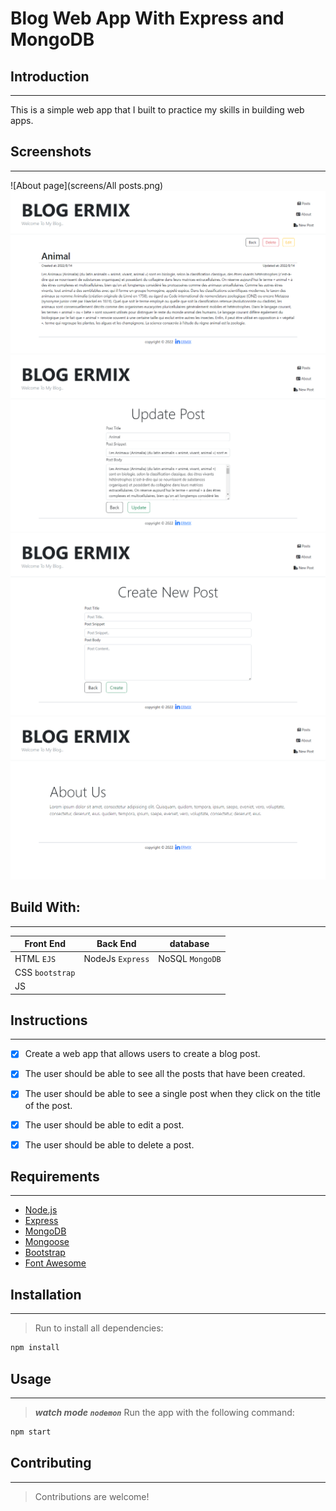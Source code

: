# Blog Web App With Express and MongoDB


## Introduction

---
This is a simple web app that I built to practice my skills in building web apps.

## Screenshots

---
![About page](screens/All posts.png)
![About page](screens/details.png)
![About page](screens/update.png)
![About page](screens/add.png)
![About page](screens/about.png)

## Build With:

---
| Front End       | Back End         | database        |
|-----------------|------------------|-----------------|
| HTML `EJS`      | NodeJs `Express` | NoSQL `MongoDB` |
| CSS `bootstrap` |                  |                 |
| JS              |                  |                 |

## Instructions

---
- [x] Create a web app that allows users to create a blog post.
- [x] The user should be able to see all the posts that have been created.
- [x] The user should be able to see a single post when they click on the title of the post.
- [x] The user should be able to edit a post.
- [x] The user should be able to delete a post.


## Requirements

---
* [Node.js](https://nodejs.org/)
* [Express](https://expressjs.com/)
* [MongoDB](https://www.mongodb.com/)
* [Mongoose](https://mongoosejs.com/)
* [Bootstrap](https://getbootstrap.com/)
* [Font Awesome](https://fontawesome.com/)

## Installation

--- 
> Run to install all dependencies:

```bash
npm install
```

## Usage

---
> ***watch mode `nodemon`*** Run the app with the following command:


```bash
npm start
```

## Contributing

---
> Contributions are welcome!
